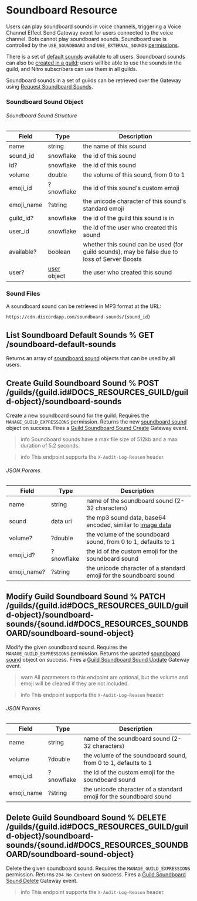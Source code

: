 # Soundboard Resource

Users can play soundboard sounds in voice channels, triggering a Voice Channel Effect Send Gateway event for users connected to the voice channel. Bots cannot play soundboard sounds. Soundboard use is controlled by the `USE_SOUNDBOARD` and `USE_EXTERNAL_SOUNDS` [permissions](#DOCS_TOPICS_PERMISSIONS).

There is a set of [default sounds](#DOCS_RESOURCES_SOUNDBOARD/list-soundboard-default-sounds) available to all users. Soundboard sounds can also be [created in a guild](#DOCS_RESOURCES_SOUNDBOARD/create-guild-soundboard-sound); users will be able to use the sounds in the guild, and Nitro subscribers can use them in all guilds.

Soundboard sounds in a set of guilds can be retrieved over the Gateway using [Request Soundboard Sounds](#DOCS_TOPICS_GATEWAY_EVENTS/request-soundboard-sounds).

### Soundboard Sound Object

###### Soundboard Sound Structure

| Field      | Type                                            | Description                                                                                  |
|------------|-------------------------------------------------|----------------------------------------------------------------------------------------------|
| name       | string                                          | the name of this sound                                                                       |
| sound_id   | snowflake                                       | the id of this sound                                                                         |
| id?        | snowflake                                       | the id of this sound                                                                         |
| volume     | double                                          | the volume of this sound, from 0 to 1                                                        |
| emoji_id   | ?snowflake                                      | the id of this sound's custom emoji                                                          |
| emoji_name | ?string                                         | the unicode character of this sound's standard emoji                                         |
| guild_id?  | snowflake                                       | the id of the guild this sound is in                                                         |
| user_id    | snowflake                                       | the id of the user who created this sound                                                    |
| available? | boolean                                         | whether this sound can be used (for guild sounds), may be false due to loss of Server Boosts |
| user?      | [user](#DOCS_RESOURCES_USER/user-object) object | the user who created this sound                                                              |

### Sound Files

A soundboard sound can be retrieved in MP3 format at the URL:

```
https://cdn.discordapp.com/soundboard-sounds/{sound_id}
```

## List Soundboard Default Sounds % GET /soundboard-default-sounds

Returns an array of [soundboard sound](#DOCS_RESOURCES_SOUNDBOARD/soundboard-sound-object) objects that can be used by all users.

## Create Guild Soundboard Sound % POST /guilds/{guild.id#DOCS_RESOURCES_GUILD/guild-object}/soundboard-sounds

Create a new soundboard sound for the guild. Requires the `MANAGE_GUILD_EXPRESSIONS` permission. Returns the new [soundboard sound](#DOCS_RESOURCES_SOUNDBOARD/soundboard-sound-object) object on success. Fires a [Guild Soundboard Sound Create](#DOCS_TOPICS_GATEWAY_EVENTS/guild-soundboard-sound-create) Gateway event.

> info
> Soundboard sounds have a max file size of 512kb and a max duration of 5.2 seconds.

> info
> This endpoint supports the `X-Audit-Log-Reason` header.

###### JSON Params

| Field       | Type       | Description                                                                             |
|-------------|------------|-----------------------------------------------------------------------------------------|
| name        | string     | name of the soundboard sound (2-32 characters)                                          |
| sound       | data uri   | the mp3 sound data, base64 encoded, similar to [image data](#DOCS_REFERENCE/image-data) |
| volume?     | ?double    | the volume of the soundboard sound, from 0 to 1, defaults to 1                          |
| emoji_id?   | ?snowflake | the id of the custom emoji for the soundboard sound                                     |
| emoji_name? | ?string    | the unicode character of a standard emoji for the soundboard sound                      |

## Modify Guild Soundboard Sound % PATCH /guilds/{guild.id#DOCS_RESOURCES_GUILD/guild-object}/soundboard-sounds/{sound.id#DOCS_RESOURCES_SOUNDBOARD/soundboard-sound-object}

Modify the given soundboard sound. Requires the `MANAGE_GUILD_EXPRESSIONS` permission. Returns the updated [soundboard sound](#DOCS_RESOURCES_SOUNDBOARD/soundboard-sound-object) object on success. Fires a [Guild Soundboard Sound Update](#DOCS_TOPICS_GATEWAY_EVENTS/guild-soundboard-sound-update) Gateway event.

> warn
> All parameters to this endpoint are optional, but the volume and emoji will be cleared if they are not included.

> info
> This endpoint supports the `X-Audit-Log-Reason` header.

###### JSON Params

| Field      | Type       | Description                                                        |
|------------|------------|--------------------------------------------------------------------|
| name       | string     | name of the soundboard sound (2-32 characters)                     |
| volume     | ?double    | the volume of the soundboard sound, from 0 to 1, defaults to 1     |
| emoji_id   | ?snowflake | the id of the custom emoji for the soundboard sound                |
| emoji_name | ?string    | the unicode character of a standard emoji for the soundboard sound |

## Delete Guild Soundboard Sound % DELETE /guilds/{guild.id#DOCS_RESOURCES_GUILD/guild-object}/soundboard-sounds/{sound.id#DOCS_RESOURCES_SOUNDBOARD/soundboard-sound-object}

Delete the given soundboard sound. Requires the `MANAGE_GUILD_EXPRESSIONS` permission. Returns `204 No Content` on success. Fires a [Guild Soundboard Sound Delete](#DOCS_TOPICS_GATEWAY_EVENTS/guild-soundboard-sound-delete) Gateway event.

> info
> This endpoint supports the `X-Audit-Log-Reason` header.
